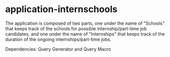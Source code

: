 application-internschools
=========================
The application is composed of two parts, one under the name of "Schools" that keeps track of the schools for possible internship/part-time job candidates, and one under the name of "Internships" that keeps track of the duration of the ongoing internships/part-time jobs. 

Dependencies: Query Generator and Query Macro
